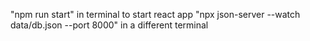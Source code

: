 "npm run start" in terminal to start react app
"npx json-server --watch data/db.json --port 8000" in a different terminal
